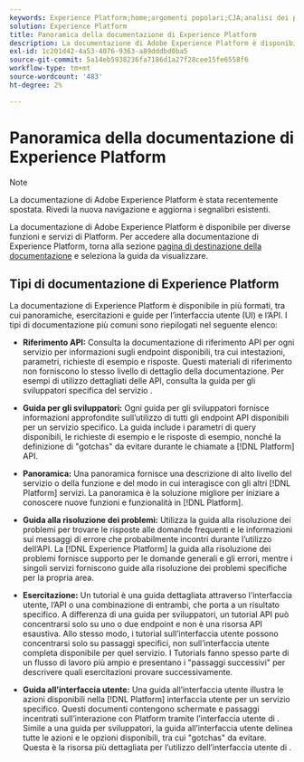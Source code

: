 ```yaml
---
keywords: Experience Platform;home;argomenti popolari;CJA;analisi dei percorsi;analisi dei percorsi dei clienti;orchestrazione della campagna;orchestrazione;percorso cliente;percorso;orchestrazione percorso;funzionalità;flusso di lavoro
solution: Experience Platform
title: Panoramica della documentazione di Experience Platform
description: La documentazione di Adobe Experience Platform è disponibile in più formati, tra cui panoramiche, esercitazioni e guide per l’interfaccia utente e l’API. Segue una breve descrizione dei tipi di documentazione più comuni disponibili per i servizi di Experience Platform.
exl-id: 1c201d42-4a53-4076-9363-a89dddbd0ba5
source-git-commit: 5a14eb5938236fa7186d1a27f28cee15fe6558f6
workflow-type: tm+mt
source-wordcount: '483'
ht-degree: 2%

---
```


# Panoramica della documentazione di Experience Platform

>[!NOTE]
>
>La documentazione di Adobe Experience Platform è stata recentemente spostata. Rivedi la nuova navigazione e aggiorna i segnalibri esistenti.

La documentazione di Adobe Experience Platform è disponibile per diverse funzioni e servizi di Platform. Per accedere alla documentazione di Experience Platform, torna alla sezione [pagina di destinazione della documentazione](https://experienceleague.adobe.com/docs/experience-platform.html) e seleziona la guida da visualizzare.

## Tipi di documentazione di Experience Platform

La documentazione di Experience Platform è disponibile in più formati, tra cui panoramiche, esercitazioni e guide per l’interfaccia utente (UI) e l’API. I tipi di documentazione più comuni sono riepilogati nel seguente elenco:

* **Riferimento API:** Consulta la documentazione di riferimento API per ogni servizio per informazioni sugli endpoint disponibili, tra cui intestazioni, parametri, richieste di esempio e risposte. Questi materiali di riferimento non forniscono lo stesso livello di dettaglio della documentazione. Per esempi di utilizzo dettagliati delle API, consulta la guida per gli sviluppatori specifica del servizio .

* **Guida per gli sviluppatori:** Ogni guida per gli sviluppatori fornisce informazioni approfondite sull’utilizzo di tutti gli endpoint API disponibili per un servizio specifico. La guida include i parametri di query disponibili, le richieste di esempio e le risposte di esempio, nonché la definizione di &quot;gotchas&quot; da evitare durante le chiamate a [!DNL Platform] API.

* **Panoramica:** Una panoramica fornisce una descrizione di alto livello del servizio o della funzione e del modo in cui interagisce con gli altri [!DNL Platform] servizi. La panoramica è la soluzione migliore per iniziare a conoscere nuove funzioni e funzionalità in [!DNL Platform].

* **Guida alla risoluzione dei problemi:** Utilizza la guida alla risoluzione dei problemi per trovare le risposte alle domande frequenti e le informazioni sui messaggi di errore che probabilmente incontri durante l’utilizzo dell’API. La [!DNL Experience Platform] la guida alla risoluzione dei problemi fornisce supporto per le domande generali e gli errori, mentre i singoli servizi forniscono guide alla risoluzione dei problemi specifiche per la propria area.

* **Esercitazione:** Un tutorial è una guida dettagliata attraverso l’interfaccia utente, l’API o una combinazione di entrambi, che porta a un risultato specifico. A differenza di una guida per sviluppatori, un tutorial API può concentrarsi solo su uno o due endpoint e non è una risorsa API esaustiva. Allo stesso modo, i tutorial sull’interfaccia utente possono concentrarsi solo su passaggi specifici, non sull’interfaccia utente completa disponibile per quel servizio. I Tutorials fanno spesso parte di un flusso di lavoro più ampio e presentano i &quot;passaggi successivi&quot; per descrivere quali esercitazioni provare successivamente.

* **Guida all’interfaccia utente:** Una guida all’interfaccia utente illustra le azioni disponibili nella [!DNL Platform] interfaccia utente per un servizio specifico. Questi documenti contengono schermate e passaggi incentrati sull’interazione con Platform tramite l’interfaccia utente di . Simile a una guida per sviluppatori, la guida all’interfaccia utente delinea tutte le azioni e le opzioni disponibili, tra cui &quot;gotchas&quot; da evitare. Questa è la risorsa più dettagliata per l’utilizzo dell’interfaccia utente di .
